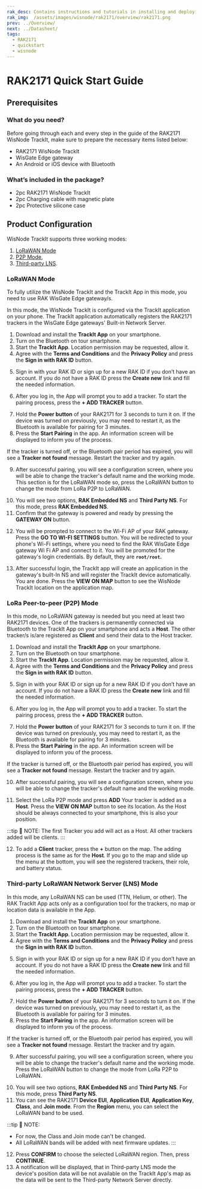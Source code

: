 ```yaml
---
rak_desc: Contains instructions and tutorials in installing and deploying your RAK2171. Instructions are written in a detailed and step-by-step manner for an easier experience in setting up your LoRaWAN Module.
rak_img:  /assets/images/wisnode/rak2171/overview/rak2171.png
prev: ../Overview/
next: ../Datasheet/
tags:
  - RAK2171
  - quickstart
  - wisnode
---
```



# RAK2171 Quick Start Guide

## Prerequisites

### What do you need?

Before going through each and every step in the guide of the RAK2171 WisNode TrackIt, make sure to prepare the necessary items listed below:

- RAK2171 WisNode TrackIt
- WisGate Edge gateway
- An Android or iOS device with Bluetooth

### What’s included in the package?

- 2pc RAK2171 WisNode TrackIt
- 2pc Charging cable with magnetic plate
- 2pc Protective silicone case

<rk-img
  src="/assets/images/wisnode/rak2171/quickstart/1.png"
  width="50%"
  caption="Inclusion list"
/>


## Product Configuration

WisNode TrackIt supports three working modes:
1. [LoRaWAN Mode](#lorawan-mode)
2. [P2P Mode](#lora-peer-to-peer-p2p-mode), 
3. [Third-party LNS](#third-party-lorawan-network-server-lns-mode).

### LoRaWAN Mode

To fully utilize the WisNode TrackIt and the TrackIt App in this mode, you need to use RAK WisGate Edge gateway/s.

In this mode, the WisNode TrackIt is configured via the TrackIt application on your phone. The TrackIt application automatically registers the RAK2171 trackers in the WisGate Edge gateways' Built-in Network Server. 

<rk-img
  src="/assets/images/wisnode/rak2171/quickstart/2.png"
  width="50%"
  caption="LoRaWAN mode"
/>


1. Download and install the **TrackIt App** on your smartphone.
2. Turn on the Bluetooth on tour smartphone.
3. Start the **TrackIt App**. Location permission may be requested, allow it.
4. Agree with the **Terms and Conditions** and the **Privacy Policy** and press the **Sign in with RAK ID** button.

<rk-img
  src="/assets/images/wisnode/rak2171/quickstart/3.jpg"
  width="30%"
  caption="Welcome screen"
/>

5. Sign in with your RAK ID or sign up for a new RAK ID if you don’t have an account. If you do not have a RAK ID press the **Create new** link and fill the needed information.

<rk-img
  src="/assets/images/wisnode/rak2171/quickstart/sign-in.png"
  width="70%"
  caption="Sign in screen"
/>

6. After you log in, the App will prompt you to add a tracker. To start the pairing process, press the **+ ADD TRACKER** button.

<rk-img
  src="/assets/images/wisnode/rak2171/quickstart/pairing.png"
  width="70%"
  caption="Add tracker and Start Pairing screen"
/>


7. Hold the **Power button** of your RAK2171 for 3 seconds to turn it on. If the device was turned on previously, you may need to restart it, as the Bluetooth is available for pairing for 3 minutes. 
8. Press the **Start Pairing** in the app. An information screen will be displayed to inform you of the process. 

<rk-img
  src="/assets/images/wisnode/rak2171/quickstart/8.jpg"
  width="30%"
  caption="Pairing screen"
/>

If the tracker is turned off, or the Bluetooth pair period has expired, you will see a **Tracker not found** message. Restart the tracker and try again.

<rk-img
  src="/assets/images/wisnode/rak2171/quickstart/9.jpg"
  width="30%"
  caption="Pairing screen"
/>


9.  After successful pairing, you will see a configuration screen, where you will be able to change the tracker's default name and the working mode. This section is for the LoRaWAN mode so, press the LoRaWAN button to change the mode from LoRa P2P to LoRaWAN. 

<rk-img
  src="/assets/images/wisnode/rak2171/quickstart/setup-process.png"
  width="70%"
  caption="Set up screen"
/>

10.   You will see two options, **RAK Embedded NS** and **Third Party NS**. For this mode, press **RAK Embedded NS**.
11.   Confirm that the gateway is powered and ready by pressing the **GATEWAY ON** button. 

<rk-img
  src="/assets/images/wisnode/rak2171/quickstart/12.jpg"
  width="30%"
  caption="Gateway on confirmation"
/>

12.   You will be prompted to connect to the Wi-Fi AP of your RAK gateway. Press the **GO TO WI-FI SETTINGS** button. You will be redirected to your phone's Wi-Fi settings, where you need to find the RAK WisGate Edge gateway Wi Fi AP and connect to it. You will be promoted for the gateway's login credentials. By default, they are **`root/root`.** 

<rk-img
  src="/assets/images/wisnode/rak2171/quickstart/connecting-wifi.png"
  width="70%"
  caption="Connect to the gateway's Wi-Fi screen"
/>

13.   After successful login, the TrackIt app will create an application in the gateway's built-In NS and will register the TrackIt device automatically. You are done. Press the **VIEW ON MAP** button to see the WisNode TrackIt location on the application map. 

<rk-img
  src="/assets/images/wisnode/rak2171/quickstart/map.png"
  width="70%"
  caption="Successful connection screen"
/>

### LoRa Peer-to-peer (P2P) Mode

In this mode, no LoRaWAN gateway is needed but you need at least two RAK2171 devices. One of the trackers is permanently connected via Bluetooth to the TrackIt App on your smartphone and acts a **Host**. The other tracker/s is/are registered as **Client** and send their data to the Host tracker. 

<rk-img
  src="/assets/images/wisnode/rak2171/quickstart/17.png"
  width="60%"
  caption="P2P mode"
/>

1. Download and install the **TrackIt App** on your smartphone.
2. Turn on the Bluetooth on tour smartphone.
3. Start the **TrackIt App**. Location permission may be requested, allow it.
4. Agree with the **Terms and Conditions** and the **Privacy Policy** and press the **Sign in with RAK ID** button.


<rk-img
  src="/assets/images/wisnode/rak2171/quickstart/3.jpg"
  width="30%"
  caption="Welcome screen"
/>

5. Sign in with your RAK ID or sign up for a new RAK ID if you don’t have an account. If you do not have a RAK ID press the **Create new** link and fill the needed information.

<rk-img
  src="/assets/images/wisnode/rak2171/quickstart/sign-in.png"
  width="70%"
  caption="Sign in screen"
/>

6. After you log in, the App will prompt you to add a tracker. To start the pairing process, press the **+ ADD TRACKER** button.

<rk-img
  src="/assets/images/wisnode/rak2171/quickstart/pairing.png"
  width="70%"
  caption="Add tracker and Start Pairing screen"
/>

7. Hold the **Power button** of your RAK2171 for 3 seconds to turn it on. If the device was turned on previously, you may need to restart it, as the Bluetooth is available for pairing for 3 minutes. 
8. Press the **Start Pairing** in the app. An information screen will be displayed to inform you of the process. 

<rk-img
  src="/assets/images/wisnode/rak2171/quickstart/8.jpg"
  width="30%"
  caption="Pairing screen"
/>

If the tracker is turned off, or the Bluetooth pair period has expired, you will see a **Tracker not found** message. Restart the tracker and try again.

<rk-img
  src="/assets/images/wisnode/rak2171/quickstart/9.jpg"
  width="30%"
  caption="Pairing screen"
/>

10. After successful pairing, you will see a configuration screen, where you will be able to change the tracker's default name and the working mode. 

<rk-img
  src="/assets/images/wisnode/rak2171/quickstart/10.jpg"
  width="30%"
  caption="Set up screen"
/>

11.  Select the LoRa P2P mode and press **ADD** Your tracker is added as a **Host**. Press the **VIEW ON MAP** button to see its location. As the Host should be always connected to your smartphone, this is also your position. 

:::tip 📝 NOTE:
The first Tracker you add will act as a Host. All other trackers added will be clients. 
:::

<rk-img
  src="/assets/images/wisnode/rak2171/quickstart/1819.png"
  width="70%"
  caption="Host tracker is added"
/>

12.   To add a **Client** tracker, press the **+** button on the map. The adding process is the same as for the **Host**.  If you go to the map and slide up the menu at the bottom, you will see the registered trackers, their role, and battery status.

<rk-img
  src="/assets/images/wisnode/rak2171/quickstart/2021.png"
  width="70%"
  caption="Client tracker is added and Registered Trackers List"
/>


### Third-party LoRaWAN Network Server (LNS) Mode

In this mode, any LoRaWAN NS can be used (TTN, Helium, or other). The RAK TrackIt App acts only as a configuration tool for the trackers, no map or location data is available in the App. 

<rk-img
  src="/assets/images/wisnode/rak2171/quickstart/22.png"
  width="80%"
  caption="Client tracker is added and Registered Trackers List"
/>

1. Download and install the **TrackIt App** on your smartphone.
2. Turn on the Bluetooth on tour smartphone.
3. Start the **TrackIt App**. Location permission may be requested, allow it.
4. Agree with the **Terms and Conditions** and the **Privacy Policy** and press the **Sign in with RAK ID** button.
   
<rk-img
  src="/assets/images/wisnode/rak2171/quickstart/3.jpg"
  width="30%"
  caption="Welcome screen"
/>

5. Sign in with your RAK ID or sign up for a new RAK ID if you don’t have an account. If you do not have a RAK ID press the **Create new** link and fill the needed information.

<rk-img
  src="/assets/images/wisnode/rak2171/quickstart/sign-in.png"
  width="70%"
  caption="Sign in screen"
/>

6. After you log in, the App will prompt you to add a tracker. To start the pairing process, press the **+ ADD TRACKER** button.

<rk-img
  src="/assets/images/wisnode/rak2171/quickstart/pairing.png"
  width="70%"
  caption="Add tracker and Start Pairing screen"
/>


7. Hold the **Power button** of your RAK2171 for 3 seconds to turn it on. If the device was turned on previously, you may need to restart it, as the Bluetooth is available for pairing for 3 minutes. 
8. Press the **Start Pairing** in the app. An information screen will be displayed to inform you of the process. 

<rk-img
  src="/assets/images/wisnode/rak2171/quickstart/8.jpg"
  width="30%"
  caption="Pairing screen"
/>

If the tracker is turned off, or the Bluetooth pair period has expired, you will see a **Tracker not found** message. Restart the tracker and try again.

<rk-img
  src="/assets/images/wisnode/rak2171/quickstart/9.jpg"
  width="30%"
  caption="Pairing screen"
/>


9.  After successful pairing, you will see a configuration screen, where you will be able to change the tracker's default name and the working mode. Press the LoRaWAN button to change the mode from LoRa P2P to LoRaWAN. 

<rk-img
  src="/assets/images/wisnode/rak2171/quickstart/setup-process.png"
  width="70%"
  caption="Set up screen"
/>

10. You will see two options, **RAK Embedded NS** and **Third Party NS**. For this mode, press **Third Party NS**.
11. You can see the RAK2171 **Device EUI**, **Application EUI**, **Application Key**, **Class**, and **Join mode**. From the **Region** menu, you can select the LoRaWAN band to be used.
    
:::tip 📝 NOTE:
* For now, the Class and Join mode can't be changed.
* All LoRaWAN bands will be added with next firmware updates. 
::: 

<rk-img
  src="/assets/images/wisnode/rak2171/quickstart/2324.png"
  width="70%"
  caption="Third Party NS Set up screen"
/>

12. Press **CONFIRM** to choose the selected LoRaWAN region. Then, press **CONTINUE**. 
13. A notification will be displayed, that in Third-party LNS mode the device's position data will be not available on the TrackIt App's map as the data will be sent to the Third-party Network Server directly. 

<rk-img
  src="/assets/images/wisnode/rak2171/quickstart/25.jpg"
  width="30%"
  caption="Third Party NS Confirmation"
/>